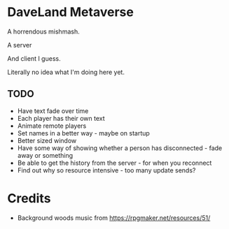 # DaveLand Metaverse

A horrendous mishmash.

A server

And client I guess.

Literally no idea what I'm doing here yet.

## TODO

- Have text fade over time
- Each player has their own text
- Animate remote players
- Set names in a better way - maybe on startup
- Better sized window
- Have some way of showing whether a person has disconnected - fade away or something
- Be able to get the history from the server - for when you reconnect
- Find out why so resource intensive - too many update sends?

# Credits

- Background woods music from https://rpgmaker.net/resources/51/